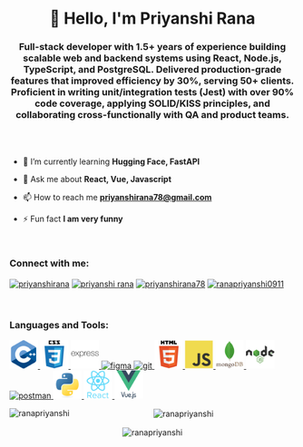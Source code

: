 <h1 align="center">👋 Hello, I'm Priyanshi Rana</h1>
<!-- <p align="left"> <img src="https://komarev.com/ghpvc/?username=ranapriyanshi&label=Profile%20views&color=0e75b6&style=flat" alt="ranapriyanshi" /> </p> -->
<h3 align="center">Full-stack developer with 1.5+ years of experience building scalable web and backend systems using React, Node.js, TypeScript, and PostgreSQL. Delivered production-grade features that improved efficiency by 30%, serving 50+ clients. Proficient in writing unit/integration tests (Jest) with over 90% code coverage, applying SOLID/KISS principles, and collaborating cross-functionally with QA and product teams.</h3>
<br/>
<img src="https://i.pinimg.com/originals/75/8f/1c/758f1cd8cede9c3e4711306fc030f4ce.gif" alt="" align="right" width="370">
<br/>

- 🌱 I’m currently learning **Hugging Face, FastAPI**

- 💬 Ask me about **React, Vue, Javascript**

- 📫 How to reach me **priyanshirana78@gmail.com**

- ⚡ Fun fact **I am very funny**
<br/>

<h3 align="left">Connect with me:</h3>
<p align="left">
<a href="https://linkedin.com/in/priyanshirana" target="blank"><img align="center" src="https://raw.githubusercontent.com/rahuldkjain/github-profile-readme-generator/master/src/images/icons/Social/linked-in-alt.svg" alt="priyanshirana" height="30" width="40" /></a>
<a href="https://www.behance.net/priyanshi rana" target="blank"><img align="center" src="https://raw.githubusercontent.com/rahuldkjain/github-profile-readme-generator/master/src/images/icons/Social/behance.svg" alt="priyanshi rana" height="30" width="40" /></a>
<a href="https://www.hackerrank.com/priyanshirana78" target="blank"><img align="center" src="https://raw.githubusercontent.com/rahuldkjain/github-profile-readme-generator/master/src/images/icons/Social/hackerrank.svg" alt="priyanshirana78" height="30" width="40" /></a>
<a href="https://www.leetcode.com/ranapriyanshi0911" target="blank"><img align="center" src="https://raw.githubusercontent.com/rahuldkjain/github-profile-readme-generator/master/src/images/icons/Social/leet-code.svg" alt="ranapriyanshi0911" height="30" width="40" /></a>
</p>
<br/>
<!-- <br/> -->

<h3 align="left">Languages and Tools:</h3>
<p width="100" align="left"><a href="https://www.w3schools.com/cpp/" target="_blank" rel="noreferrer"> <img src="https://raw.githubusercontent.com/devicons/devicon/master/icons/cplusplus/cplusplus-original.svg" alt="cplusplus" width="50" height="50" /> </a> <a href="https://www.w3schools.com/css/" target="_blank" rel="noreferrer"> <img src="https://raw.githubusercontent.com/devicons/devicon/master/icons/css3/css3-original-wordmark.svg" alt="css3" width="50" height="50"/> </a> <a href="https://expressjs.com" target="_blank" rel="noreferrer"> <img src="https://raw.githubusercontent.com/devicons/devicon/master/icons/express/express-original-wordmark.svg" alt="express" width="50" height="50"/> </a> <a href="https://www.figma.com/" target="_blank" rel="noreferrer"> <img src="https://www.vectorlogo.zone/logos/figma/figma-icon.svg" alt="figma" width="50" height="50"/> </a> <a href="https://git-scm.com/" target="_blank" rel="noreferrer"> <img src="https://www.vectorlogo.zone/logos/git-scm/git-scm-icon.svg" alt="git" width="50" height="50"/> </a> <a href="https://www.w3.org/html/" target="_blank" rel="noreferrer"> <img src="https://raw.githubusercontent.com/devicons/devicon/master/icons/html5/html5-original-wordmark.svg" alt="html5" width="50" height="50"/> </a> <a href="https://developer.mozilla.org/en-US/docs/Web/JavaScript" target="_blank" rel="noreferrer"> <img src="https://raw.githubusercontent.com/devicons/devicon/master/icons/javascript/javascript-original.svg" alt="javascript" width="50" height="50"/> </a> <a href="https://www.mongodb.com/" target="_blank" rel="noreferrer"> <img src="https://raw.githubusercontent.com/devicons/devicon/master/icons/mongodb/mongodb-original-wordmark.svg" alt="mongodb" width="50" height="50"/> </a> <a href="https://nodejs.org" target="_blank" rel="noreferrer"> <img src="https://raw.githubusercontent.com/devicons/devicon/master/icons/nodejs/nodejs-original-wordmark.svg" alt="nodejs" width="50" height="50"/> </a> <a href="https://postman.com" target="_blank" rel="noreferrer"> <img src="https://www.vectorlogo.zone/logos/getpostman/getpostman-icon.svg" alt="postman" width="50" height="50"/> </a> <a href="https://www.python.org" target="_blank" rel="noreferrer"> <img src="https://raw.githubusercontent.com/devicons/devicon/master/icons/python/python-original.svg" alt="python" width="50" height="50"/> </a> <a href="https://reactjs.org/" target="_blank" rel="noreferrer"> <img src="https://raw.githubusercontent.com/devicons/devicon/master/icons/react/react-original-wordmark.svg" alt="react" width="50" height="50"/> </a> <a href="https://vuejs.org/" target="_blank" rel="noreferrer"> <img src="https://raw.githubusercontent.com/devicons/devicon/master/icons/vuejs/vuejs-original-wordmark.svg" alt="vuejs" width="50" height="50"/> </a> </p>

<p><img align="left" src="https://github-readme-stats.vercel.app/api/top-langs?username=ranapriyanshi&show_icons=true&locale=en&layout=compact" alt="ranapriyanshi" width="250" style="margin-top:15"/></p>

<p>&nbsp;<img align="center" src="https://github-readme-stats.vercel.app/api?username=ranapriyanshi&show_icons=true&locale=en" alt="ranapriyanshi" width="450" /></p>

<div width="1000" align="center"><img align="center" src="https://github-readme-streak-stats.herokuapp.com/?user=ranapriyanshi&" alt="ranapriyanshi" /></div>
